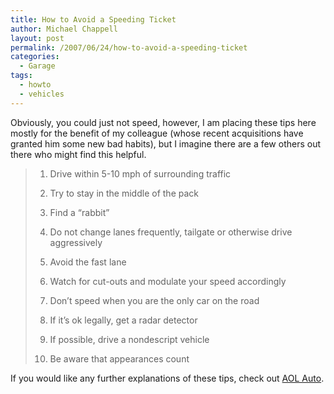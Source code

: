 ```yaml
---
title: How to Avoid a Speeding Ticket
author: Michael Chappell
layout: post
permalink: /2007/06/24/how-to-avoid-a-speeding-ticket
categories:
  - Garage
tags:
  - howto
  - vehicles
---
```

Obviously, you could just not speed, however, I am placing these tips here mostly for the benefit of my colleague (whose recent acquisitions have granted him some new bad habits), but I imagine there are a few others out there who might find this helpful.

> 1. Drive within 5-10 mph of surrounding traffic
> 
> 2. Try to stay in the middle of the pack
> 
> 3. Find a &#8220;rabbit&#8221;
> 
> 4. Do not change lanes frequently, tailgate or otherwise drive aggressively
> 
> 5. Avoid the fast lane
> 
> 6. Watch for cut-outs and modulate your speed accordingly
> 
> 7. Don&#8217;t speed when you are the only car on the road
> 
> 8. If it&#8217;s ok legally, get a radar detector
> 
> 9. If possible, drive a nondescript vehicle
> 
> 10. Be aware that appearances count

If you would like any further explanations of these tips, check out [AOL Auto][1].

 [1]: http://autos.aol.com/article/general/v2/_a/how-to-avoid-a-speeding-ticket/20070621101709990001